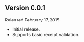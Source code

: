 Version 0.0.1
-------------

Released February 17, 2015

- Initial release.
- Supports basic receipt validation.
